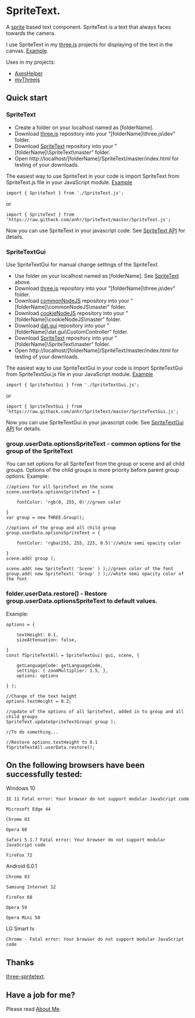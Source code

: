 # SpriteText.

A [sprite](https://threejs.org/docs/index.html#api/en/objects/Sprite) based text component. SpriteText is a text that always faces towards the camera.

I use SpriteText in my [three.js](https://threejs.org/) projects for displaying of the text in the canvas.
[Example](https://raw.githack.com/anhr/SpriteText/master/).

Uses in my projects:
 * [AxesHelper](https://github.com/anhr/AxesHelper)
 * [myThreejs](https://github.com/anhr/myThreejs)

## Quick start

### SpriteText

* Create a folder on your localhost named as [folderName].
* Download [three.js](https://github.com/anhr/three.js) repository into your "[folderName]\three.js\dev" folder.
* Download [SpriteText](https://github.com/anhr/SpriteText) repository into your "[folderName]\SpriteText\master" folder.
* Open http://localhost/[folderName]/SpriteText/master/index.html for testing of your downloads.

The easiest way to use SpriteText in your code is import SpriteText from SpriteText.js file in your JavaScript module. [Example](https://raw.githack.com/anhr/SpriteText/master/)
```
import { SpriteText } from './SpriteText.js';
```
or
```
import { SpriteText } from 'https://raw.githack.com/anhr/SpriteText/master/SpriteText.js';
```

Now you can use SpriteText in your javascript code. See [SpriteText API](https://raw.githack.com/anhr/SpriteText/master/jsdoc/SpriteText/index.html) for details.

### SpriteTextGui

Use SpriteTextGui for manual change settings of the SpriteText.

* Use folder on your localhost named as [folderName]. See [SpriteText](https://github.com/anhr/SpriteText#spritetext-1) above.
* Download [three.js](https://github.com/anhr/three.js) repository into your "[folderName]\three.js\dev" folder.
* Download [commonNodeJS](https://github.com/anhr/commonNodeJS) repository into your "[folderName]\commonNodeJS\master" folder.
* Download [cookieNodeJS](https://github.com/anhr/cookieNodeJS) repository into your "[folderName]\cookieNodeJS\master" folder.
* Download [dat.gui](https://github.com/anhr/dat.gui) repository into your "[folderName]\dat.gui\CustomController" folder.
* Download [SpriteText](https://github.com/anhr/SpriteText) repository into your "[folderName]\SpriteText\master" folder.
* Open http://localhost/[folderName]/SpriteText/master/index.html for testing of your downloads.

The easiest way to use SpriteTextGui in your code is import SpriteTextGui from SpriteTextGui.js file in your JavaScript module. [Example](https://raw.githack.com/anhr/SpriteText/master/)
```
import { SpriteTextGui } from './SpriteTextGui.js';
```
or
```
import { SpriteTextGui } from 'https://raw.githack.com/anhr/SpriteText/master/SpriteTextGui.js';
```

Now you can use SpriteTextGui in your javascript code. See [SpriteTextGui API](https://raw.githack.com/anhr/SpriteText/master/jsdoc/SpriteTextGui/index.html) for details.

### group.userData.optionsSpriteText - common options for the group of the SpriteText
You can set options for all SpriteText from the group or scene and all child groups.
Options of the child groups is more priority before parent group options.
Example:
```
//options for all SpriteText on the scene
scene.userData.optionsSpriteText = {

	fontColor: 'rgb(0, 255, 0)'//green color

}
var group = new THREE.Group();

//options of the group and all child group
group.userData.optionsSpriteText = {

	fontColor: 'rgba(255, 255, 225, 0.5)'//white semi opacity color

}
scene.add( group );

scene.add( new SpriteText( 'Scene' ) );//green color of the font
group.add( new SpriteText( 'Group' ) );//white semi opacity color of the font
```

### folder.userData.restore() - Restore group.userData.optionsSpriteText to default values.
Example:
```
options = {

	textHeight: 0.1,
	sizeAttenuation: false,

}
const fSpriteTextAll = SpriteTextGui( gui, scene, {

	getLanguageCode: getLanguageCode,
	settings: { zoomMultiplier: 1.5, },
	options: options

} );

//Change of the text height
options.textHeight = 0.2;

//update of the options of all SpriteText, added in to group and all child groups
SpriteText.updateSpriteTextGroup( group );

//To do something...

//Restore options.textHeight to 0.1
fSpriteTextAll.userData.restore();
```


## On the following browsers have been successfully tested:

Windows 10

	IE 11 Fatal error: Your browser do not support modular JavaScript code

	Microsoft Edge 44

	Chrome 83

	Opera 68

	Safari 5.1.7 Fatal error: Your browser do not support modular JavaScript code

	FireFox 72

Android 6.0.1

	Chrome 83

	Samsung Internet 12

	FireFox 68

	Opera 59

	Opera Mini 50

LG Smart tv

	Chrome - Fatal error: Your browser do not support modular JavaScript code


## Thanks

[three-spritetext](https://github.com/vasturiano/three-spritetext).

 ## Have a job for me?
Please read [About Me](https://anhr.github.io/AboutMe/).

